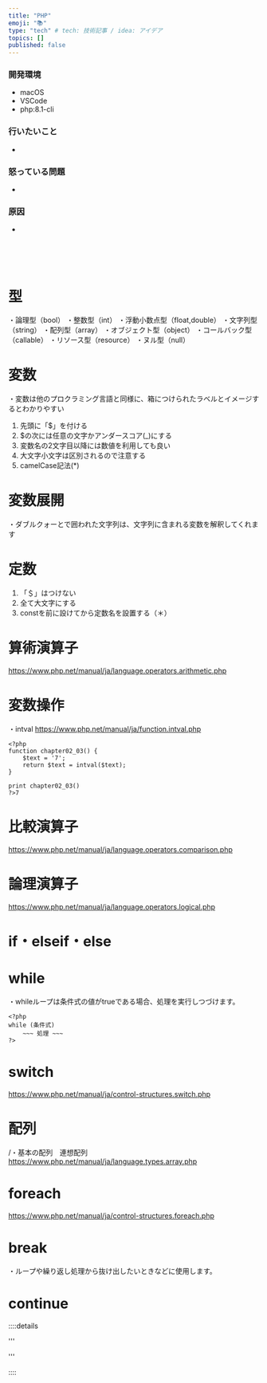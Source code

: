 ```yaml
---
title: "PHP"
emoji: "📚"
type: "tech" # tech: 技術記事 / idea: アイデア
topics: []
published: false
---
```

### 開発環境
- macOS
- VSCode
- php:8.1-cli


### 行いたいこと
- 

### 怒っている問題
- 

### 原因
- 
<br>
<br>
<br>

# 型
・論理型（bool）
・整数型（int）
・浮動小数点型（float,double）
・文字列型（string）
・配列型（array）
・オブジェクト型（object）
・コールバック型（callable）
・リソース型（resource）
・ヌル型（null）

# 変数
・変数は他のプロクラミング言語と同様に、箱につけられたラベルとイメージするとわかりやすい
1. 先頭に「$」を付ける
2. $の次には任意の文字かアンダースコア(_)にする
3. 変数名の2文字目以降には数値を利用しても良い
4. 大文字小文字は区別されるので注意する
5. camelCase記法(*)



# 変数展開
・ダブルクォーとで囲われた文字列は、文字列に含まれる変数を解釈してくれます

# 定数
1. 「＄」はつけない
2. 全て大文字にする
3. constを前に設けてから定数名を設置する（＊）

# 算術演算子
https://www.php.net/manual/ja/language.operators.arithmetic.php


# 変数操作
・intval
https://www.php.net/manual/ja/function.intval.php
```
<?php
function chapter02_03() {
    $text = '7';
    return $text = intval($text);
}

print chapter02_03()
?>7
```


# 比較演算子
https://www.php.net/manual/ja/language.operators.comparison.php


# 論理演算子
https://www.php.net/manual/ja/language.operators.logical.php


# if・elseif・else


# while
・whileループは条件式の値がtrueである場合、処理を実行しつづけます。
```
<?php
while (条件式)
    ~~~ 処理 ~~~
?>
```
# switch
https://www.php.net/manual/ja/control-structures.switch.php

# 配列
/・基本の配列　連想配列
https://www.php.net/manual/ja/language.types.array.php

# foreach
https://www.php.net/manual/ja/control-structures.foreach.php

# break
・ループや繰り返し処理から抜け出したいときなどに使用します。

# continue



::::details 

'''


'''

::::

<br>
<br>
<br>